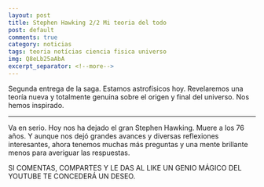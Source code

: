 ```yaml
---
layout: post
title: Stephen Hawking 2/2 Mi teoria del todo
post: default
comments: true
category: noticias
tags: teoria notícias ciencia fisica universo
img: Q8eLb25aAbA
excerpt_separator: <!--more-->
---
```


Segunda entrega de la saga.
Estamos astrofísicos hoy.
Revelaremos una teoría nueva y totalmente genuina sobre el origen y final del universo. Nos hemos inspirado.

<!--more-->

<hr>

Va en serio.
Hoy nos ha dejado el gran Stephen Hawking.
Muere a los 76 años. Y aunque nos dejó grandes avances y diversas reflexiones interesantes, ahora tenemos muchas más preguntas y una mente brillante menos para averiguar las respuestas.

SI COMENTAS, COMPARTES Y LE DAS AL LIKE UN GENIO MÁGICO DEL YOUTUBE TE CONCEDERÁ UN DESEO.
